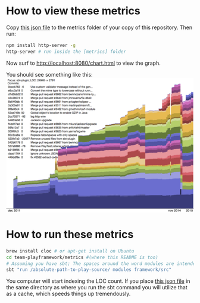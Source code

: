 # How to view these metrics

Copy [this json file](https://github.com/delftswa2014/team-playframework/releases/download/metric-modules-output/metricscache.json) 
to the metrics folder of your copy of this repository. Then run:

````bash
npm install http-server -g
http-server # run inside the [metrics] folder
````
Now surf to [http://localhost:8080/chart.html](http://localhost:8080/chart.html) to view the graph.

You should see something like this:
![Module metrics](../../../chapter/images/modules-over-time.png)

# How to run these metrics

````bash
brew install cloc # or apt-get install on Ubuntu
cd team-playframework/metrics #(where this README is too)
# Assuming you have sbt; The spaces around the word modules are intended:
sbt "run /absolute-path-to-play-source/ modules framework/src"
````

You computer will start indexing the LOC count. 
If you place 
[this json file](https://github.com/delftswa2014/team-playframework/releases/download/metric-modules-output/metricscache.bare-git.json) 
in the same directory as where you run the sbt command you will utilize that as a cache, 
which speeds things up tremendously.